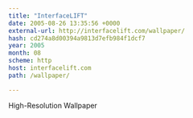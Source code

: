 ```yaml
---
title: "InterfaceLIFT"
date: 2005-08-26 13:35:56 +0000
external-url: http://interfacelift.com/wallpaper/
hash: cd274a8d00394a9813d7efb984f1dcf7
year: 2005
month: 08
scheme: http
host: interfacelift.com
path: /wallpaper/

---
```


High-Resolution Wallpaper
